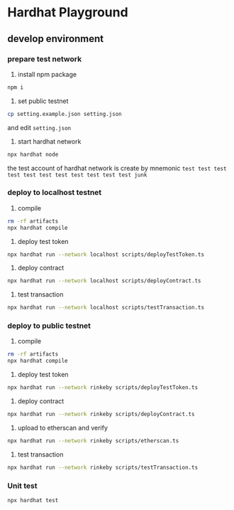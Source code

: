 # Hardhat Playground

## develop environment

### prepare test network

1. install npm package

```bash
npm i
```

1. set public testnet

```bash
cp setting.example.json setting.json
```

and edit `setting.json`

1. start hardhat network

```bash
npx hardhat node
```

the test account of hardhat network is create by mnemonic `test test test test test test test test test test test junk`

### deploy to localhost testnet

1. compile

```bash
rm -rf artifacts
npx hardhat compile
```

1. deploy test token

```bash
npx hardhat run --network localhost scripts/deployTestToken.ts
```

1. deploy contract

```bash
npx hardhat run --network localhost scripts/deployContract.ts
```

1. test transaction

```bash
npx hardhat run --network localhost scripts/testTransaction.ts
```

### deploy to public testnet

1. compile

```bash
rm -rf artifacts
npx hardhat compile
```

1. deploy test token

```bash
npx hardhat run --network rinkeby scripts/deployTestToken.ts
```

1. deploy contract

```bash
npx hardhat run --network rinkeby scripts/deployContract.ts
```

1. upload to etherscan and verify

```bash
npx hardhat run --network rinkeby scripts/etherscan.ts
```

1. test transaction

```bash
npx hardhat run --network rinkeby scripts/testTransaction.ts
```

### Unit test

```bash
npx hardhat test
```
